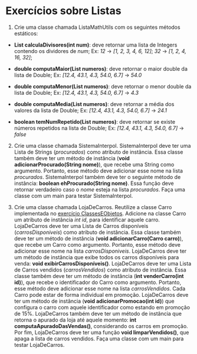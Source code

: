 # Exercícios sobre Listas

1. Crie uma classe chamada ListaMathUtils com os seguintes métodos estáticos:

- **List<Integer> calculaDivisores(int num)**: deve retornar uma lista de Integers contendo os dividores de *num*; 
Ex: *12* &rarr; *[1, 2, 3, 4, 6, 12]*; *32* &rarr; *[1, 2, 4, 16, 32]*; 

- **double computaMaior(List<Double> numeros)**: deve retornar o maior double da lista de Double; 
Ex: *[12.4, 43.1, 4.3, 54.0, 6.7]* &rarr; *54.0*

- **double computaMenor(List<Double> numeros)**: deve retornar o menor double da lista de Double; 
Ex: *[12.4, 43.1, 4.3, 54.0, 6.7]* &rarr; *4.3*

- **double computaMedia(List<Double> numeros)**: deve retornar a média dos valores da lista de Double; 
Ex: *[12.4, 43.1, 4.3, 54.0, 6.7]* &rarr; *24.1*

- **boolean temNumRepetido(List<Double> numeros)**: deve retornar se existe números repetidos na lista de Double; 
Ex: *[12.4, 43.1, 4.3, 54.0, 6.7]* &rarr; *false*

2. Crie uma classe chamada SistemaInterpol. 
SistemaInterpol deve ter uma Lista de Strings (*procurados*) como atributo de instância.
Essa classe também deve ter um método de instância (**void adicionarProcurado(String nome)**), que recebe uma String como argumento. 
Portanto, esse método deve adicionar esse nome na lista *procurados*.
SistemaInterpol também deve ter o seguinte método de instância: **boolean ehProcurado(String nome)**.
Essa função deve retornar verdadeiro caso o *nome* esteja na lista *procurados*.
Faça uma classe com um main para testar SistemaInterpol.

3. Crie uma classe chamada LojaDeCarros. 
Reutilize a classe Carro implementada no [exercício ClassesEObjetos](ClassesEObjetos.md).
Adicione na classe Carro um atributo de instância *int id*, para identificar aquele carro.
LojaDeCarros deve ter uma Lista de Carros disponíveis (*carrosDisponiveis*) como atributo de instância.
Essa classe também deve ter um método de instância (**void adicionarCarro(Carro carro)**), que recebe um Carro como argumento. 
Portanto, esse método deve adicionar esse nome na lista *carrosDisponiveis*.
LojaDeCarros deve ter um método de instância que exibe todos os carros disponíveis para venda: **void exibirCarrosDisponíveis()**.
LojaDeCarros deve ter uma Lista de Carros vendidos (*carrosVendidos*) como atributo de instância.
Essa classe também deve ter um método de instância (**int venderCarro(int id)**), que recebe o identificador do Carro como argumento. 
Portanto, esse método deve adicionar esse nome na lista *carrosVendidos*.
Cada Carro pode estar de forma individual em promoção.
LojaDeCarros deve ter um método de instância (**void adicionarPromocao(int id)**) que configura o carro com aquele identificador como estando em promoção de 15%.
LojaDeCarros também deve ter um método de instância que retorna o apurado da loja até aquele momento: **int computaApuradoDasVendas()**, considerando os carros em promoção.
Por fim, LojaDeCarros deve ter uma função **void limparVendidos()**, que apaga a lista de carros vendidos.
Faça uma classe com um main para testar LojaDeCarros.
